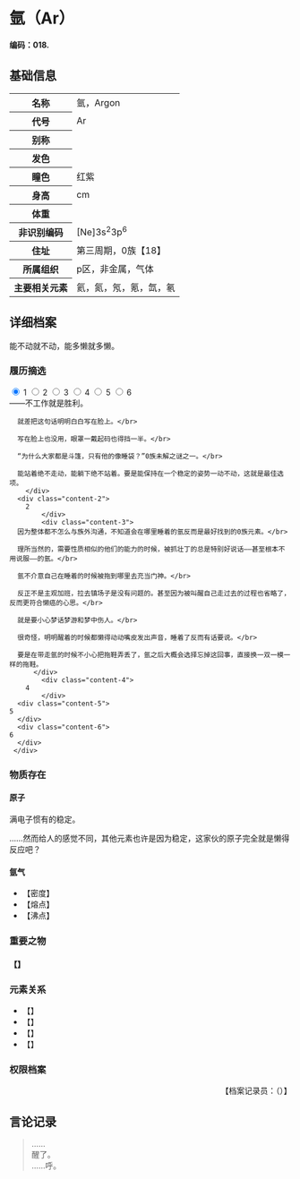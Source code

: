 # 氩（Ar）

**编码：018.**

## 基础信息

<table id="chara">
	<tr><th>名称</th><td>氩，Argon</td></tr>
  <tr><th>代号</th><td>Ar</td></tr>
  <tr><th>别称</th><td></td></tr>
  <tr><th>发色</th><td></td></tr>
  <tr><th>瞳色</th><td>红紫</td></tr>
  <tr><th>身高</th><td>cm</td></tr>
  <tr><th>体重</th><td></td></tr>
  <tr><th>非识别编码</th><td>[Ne]3s<sup>2</sup>3p<sup>6</sup></td></tr>
  <tr><th>住址</th><td>第三周期，0族【18】</td></tr>
  <tr><th>所属组织</th><td>p区，非金属，气体</td></tr>
  <tr><th>主要相关元素</th><td>氦，氮，氖，氪，氙，氡</td></tr>
</table>

## 详细档案

能不动就不动，能多懒就多懒。

### 履历摘选

<section class="tabs">
	        <input id="tab-1" type="radio" name="radio-set" class="tab-selector-1" checked="checked" />
		    <label for="tab-1" class="tab-label-1">1</label>
	        <input id="tab-2" type="radio" name="radio-set" class="tab-selector-2" />
		    <label for="tab-2" class="tab-label-2">2</label>
	        <input id="tab-3" type="radio" name="radio-set" class="tab-selector-3" />
		    <label for="tab-3" class="tab-label-3">3</label>
	        <input id="tab-4" type="radio" name="radio-set" class="tab-selector-4" />
		    <label for="tab-4" class="tab-label-4">4</label>
          <input id="tab-5" type="radio" name="radio-set" class="tab-selector-5" />
        <label for="tab-5" class="tab-label-5">5</label>
          <input id="tab-6" type="radio" name="radio-set" class="tab-selector-6" />
        <label for="tab-6" class="tab-label-6">6</label>
 <div class="clear-shadow"></div>
	<div class="content">
			<div class="content-1">
      ——不工作就是胜利。</br>

      就差把这句话明明白白写在脸上。</br>

      写在脸上也没用，眼罩一戴起码也得挡一半。</br>

      “为什么大家都是斗篷，只有他的像睡袋？”0族未解之谜之一。</br>

      能站着绝不走动，能躺下绝不站着。要是能保持在一个稳定的姿势一动不动，这就是最佳选项。
	  	</div>
  	  <div class="content-2">
		2
			</div>
			<div class="content-3">
      因为整体都不怎么与族外沟通，不知道会在哪里睡着的氩反而是最好找到的0族元素。</br>

      理所当然的，需要性质相似的他们的能力的时候，被抓壮丁的总是特别好说话——甚至根本不用说服——的氩。</br>

      氩不介意自己在睡着的时候被拖到哪里去充当门神。</br>

      反正不是主观加班，拉去镇场子是没有问题的。甚至因为被叫醒自己走过去的过程也省略了，反而更符合懒癌的心思。</br>

      就是要小心梦话梦游和梦中伤人。</br>

      很奇怪，明明醒着的时候都懒得动动嘴皮发出声音，睡着了反而有话要说。</br>

      要是在带走氩的时候不小心把拖鞋弄丢了，氩之后大概会选择忘掉这回事，直接换一双一模一样的拖鞋。
		  </div>
			<div class="content-4">
		4
			</div>
      <div class="content-5">
    5
      </div>
      <div class="content-6">
    6
      </div>
	 </div>     
</section>

### 物质存在

#### 原子

满电子惯有的稳定。

……然而给人的感觉不同，其他元素也许是因为稳定，这家伙的原子完全就是懒得反应吧？

#### 氩气


- 【密度】
- 【熔点】
- 【沸点】

### 重要之物

#### 【】

### 元素关系

- 【】
- 【】
- 【】
- 【】

### 权限档案


<p align="right">【档案记录员：（）】</p>

## 言论记录

>……  
醒了。  
……呼。  
